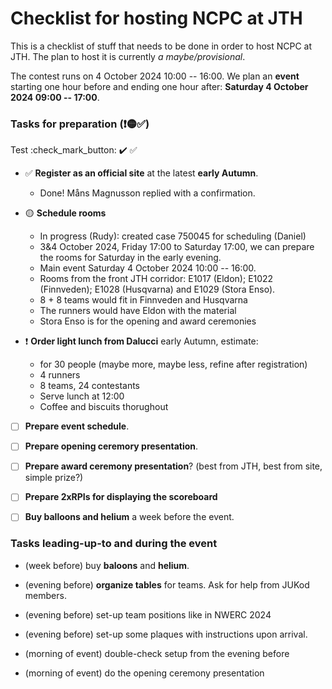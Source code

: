 Checklist for hosting NCPC at JTH
=================================

This is a checklist of stuff
that needs to be done
in order to host NCPC at JTH.
The plan to host it is currently _a maybe/provisional_.

The contest runs on 4 October 2024 10:00 -- 16:00.
We plan an __event__ starting one hour before and ending one hour after:
__Saturday 4 October 2024 09:00 -- 17:00__.

### Tasks for preparation (❗🟡✅)

Test :check_mark_button: :heavy_check_mark: :white_check_mark:

* :white_check_mark:
  __Register as an official site__ at the latest __early Autumn__.
	- Done!  Måns Magnusson replied with a confirmation.

* :yellow_circle:
  __Schedule rooms__
	- In progress (Rudy): created case 750045 for scheduling (Daniel)
	- 3&4 October 2024, Friday 17:00 to Saturday 17:00,
	  we can prepare the rooms for Saturday in the early evening.
	- Main event Saturday 4 October 2024 10:00 -- 16:00.
	- Rooms from the front JTH corridor:
	  E1017 (Eldon);
	  E1022 (Finnveden);
	  E1028 (Husqvarna) and
	  E1029 (Stora Enso).
	- 8 + 8 teams would fit in Finnveden and Husqvarna
	- The runners would have Eldon with the material
	- Stora Enso is for the opening and award ceremonies

* :exclamation:
  __Order light lunch from Dalucci__ early Autumn, estimate:
	- for 30 people (maybe more, maybe less, refine after registration)
	- 4 runners
	- 8 teams, 24 contestants
	- Serve lunch at 12:00
	- Coffee and biscuits thorughout

* [ ] __Prepare event schedule__.

* [ ] __Prepare opening ceremory presentation__.

* [ ] __Prepare award ceremony presentation__?
      (best from JTH, best from site, simple prize?)

* [ ] __Prepare 2xRPIs for displaying the scoreboard__

* [ ] __Buy balloons and helium__ a week before the event.


### __Tasks__ leading-up-to and __during the event__

* (week before) buy __baloons__ and __helium__.

* (evening before) __organize tables__ for teams.
  Ask for help from JUKod members.

* (evening before) set-up team positions like in NWERC 2024

* (evening before) set-up some plaques with
  instructions upon arrival.

* (morning of event) double-check setup from the evening before

* (morning of event) do the opening ceremony presentation
